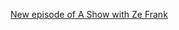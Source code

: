 ---
layout: post
wordpress_id: 1446
wordpress_url: http://noesbueno.com/archives/1446
date: '2012-04-09 12:05:48 -0500'
date_gmt: '2012-04-09 17:05:48 -0500'
body: |
  <p><a href="http://kottke.org/12/04/new-episode-of-a-show-with-ze-frank">New episode of A Show with Ze Frank</a></p>
---